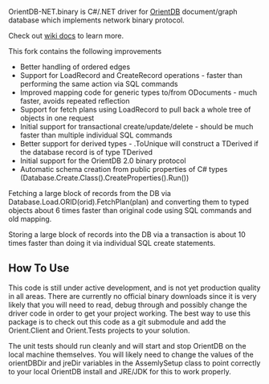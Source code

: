 OrientDB-NET.binary is C#/.NET driver for [OrientDB](http://www.orientdb.org/) document/graph database which implements network binary protocol.

Check out [wiki docs](https://github.com/yojimbo87/OrientDB-NET.binary/wiki) to learn more.

This fork contains the following improvements 

* Better handling of ordered edges
* Support for LoadRecord and CreateRecord operations - faster than performing the same action via SQL commands
* Improved mapping code for generic types to/from ODocuments - much faster, avoids repeated reflection
* Support for fetch plans using LoadRecord to pull back a whole tree of objects in one request
* Initial support for transactional create/update/delete - should be much faster than multiple individual SQL commands
* Better support for derived types - .ToUnique<TBase> will construct a TDerived if the database record is of type TDerived 
* Initial support for the OrientDB 2.0 binary protocol
* Automatic schema creation from public properties of C# types (Database.Create.Class<T>().CreateProperties().Run())

Fetching a large block of records from the DB via Database.Load.ORID(orid).FetchPlan(plan) and converting them to typed objects about 6 times faster than original code using SQL commands and old mapping.

Storing a large block of records into the DB via a transaction is about 10 times faster than doing it via individual SQL create statements.

How To Use
----------

This code is still under active development, and is not yet production quality in all areas. There are currently no official binary downloads 
since it is very likely that you will need to read, debug through and possibly change the driver code in order to get your project working. The 
best way to use this package is to check out this code as a git submodule and add the Orient.Client and Orient.Tests projects to your solution.

The unit tests should run cleanly and will start and stop OrientDB on the local machine themselves. You will likely need to change the values of
the orientDBDir and jreDir variables in the AssemlySetup class to point correctly to your local OrientDB install and JRE/JDK for this to work 
properly.